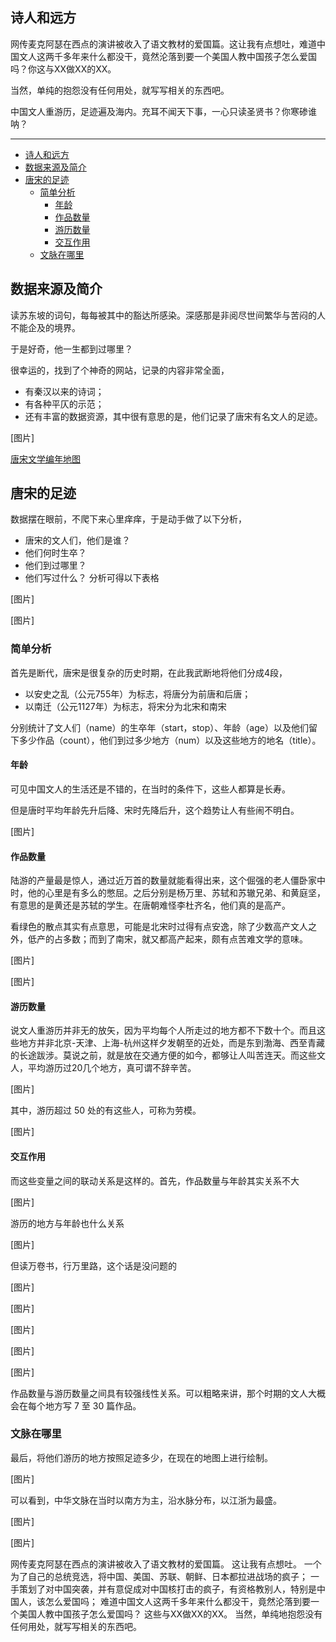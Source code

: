 ## 诗人和远方

网传麦克阿瑟在西点的演讲被收入了语文教材的爱国篇。这让我有点想吐，难道中国文人这两千多年来什么都没干，竟然沦落到要一个美国人教中国孩子怎么爱国吗？你这与XX做XX的XX。

当然，单纯的抱怨没有任何用处，就写写相关的东西吧。

中国文人重游历，足迹遍及海内。充耳不闻天下事，一心只读圣贤书？你寒碜谁呐？

----
- [诗人和远方](#诗人和远方)
- [数据来源及简介](#数据来源及简介)
- [唐宋的足迹](#唐宋的足迹)
  - [简单分析](#简单分析)
    - [年龄](#年龄)
    - [作品数量](#作品数量)
    - [游历数量](#游历数量)
    - [交互作用](#交互作用)
  - [文脉在哪里](#文脉在哪里)


## 数据来源及简介

读苏东坡的词句，每每被其中的豁达所感染。深感那是非阅尽世间繁华与苦闷的人不能企及的境界。

于是好奇，他一生都到过哪里？

很幸运的，找到了个神奇的网站，记录的内容非常全面，

- 有秦汉以来的诗词；
- 有各种平仄的示范；
- 还有丰富的数据资源，其中很有意思的是，他们记录了唐宋有名文人的足迹。

[图片]

[唐宋文学编年地图](https://sou-yun.cn/PoetLifeMap.aspx?&mapDynasty=0 "唐宋文学编年地图")

## 唐宋的足迹

数据摆在眼前，不爬下来心里痒痒，于是动手做了以下分析，

- 唐宋的文人们，他们是谁？
- 他们何时生卒？
- 他们到过哪里？
- 他们写过什么？
分析可得以下表格

[图片]

[图片]

### 简单分析

首先是断代，唐宋是很复杂的历史时期，在此我武断地将他们分成4段，

- 以安史之乱（公元755年）为标志，将唐分为前唐和后唐；
- 以南迁（公元1127年）为标志，将宋分为北宋和南宋 

分别统计了文人们（name）的生卒年（start，stop）、年龄（age）以及他们留下多少作品（count），他们到过多少地方（num）以及这些地方的地名（title）。

#### 年龄

可见中国文人的生活还是不错的，在当时的条件下，这些人都算是长寿。

但是唐时平均年龄先升后降、宋时先降后升，这个​趋势让人有些闹不明白。

[图片]

#### 作品数量

陆游的产量最是惊人，通过近万首的数量就能看得出来，这个倔强的老人僵卧家中时，他的心里是有多么的憋屈。之后分别是杨万里、苏轼和苏辙兄弟、和黄庭坚，有意思的是黄还是苏轼的学生。在唐朝难怪李杜齐名，他们真的是高产。

​看绿色的散点其实有点意思，可能是北宋时过得有点安逸，除了少数高产文人之外，​低产的占多数；而到了南宋，就又都高产起来，​颇有点苦难文学的意味。

[图片]

[图片]

#### 游历数量

说文人重游历并非无的放矢，因为平均每个人所走过的地方都不下数十个。而且这些地方并非北京-天津、上海-杭州这样夕发朝至的近处，而是东到渤海、西至青藏的长途跋涉。莫说之前，就是放在交通方便的如今，都够让人叫苦连天。而这些文人，平均游历过20几个地方，真可谓不辞辛苦。

[图片]

其中，游历超过 50 处的有这些人，可称为劳模。

[图片]

#### 交互作用

而这些变量之间的联动关系是这样的。首先，作品数量与年龄其实关系不大

[图片]

游历的地方与年龄也什么关系

[图片]

但读万卷书，行万里路，这个话是没问题的

[图片]

[图片]

[图片]

[图片]

[图片]

作品数量与游历数量之间具有较强线性关系。可以粗略来讲，那个时期的文人大概会在每个地方写 7 至 30 篇作品。
### 文脉在哪里

最后，将他们游历的地方按照足迹多少，在现在的地图上进行绘制。

[图片]

可以看到，中华文脉在当时以南方为主，沿水脉分布，以江浙为最盛。

[图片]

[图片]

网传麦克阿瑟在西点的演讲被收入了语文教材的爱国篇。
这让我有点想吐。
一个为了自己的总统竞选，将中国、美国、苏联、朝鲜、日本都拉进战场的疯子；
一手策划了对中国突袭，并有意促成对中国核打击的疯子，有资格教别人，特别是中国人，该怎么爱国吗；
难道中国文人这两千多年来什么都没干，竟然沦落到要一个美国人教中国孩子怎么爱国吗？
这些与XX做XX的XX。
当然，单纯地抱怨没有任何用处，就写写相关的东西吧。
